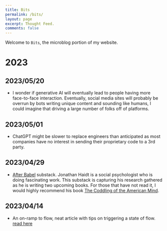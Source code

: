 ```yaml
---
title: Bits
permalink: /bits/
layout: page
excerpt: Thought Feed.
comments: false
---
```


Welcome to `Bits`, the microblog portion of my website.

# 2023

## 2023/05/20

- I wonder if generative AI will eventually lead to people having more face-to-face interaction. Eventually, social media sites will probably be overrun by bots writing unique content and sounding like humans, I could imagine that driving a large number of folks off of platforms.

## 2023/05/01

- ChatGPT might be slower to replace engineers than anticipated as most companies have no interest in sending their proprietary code to a 3rd party. 

## 2023/04/29

- [After Babel](https://jonathanhaidt.substack.com/) substack. Jonathan Haidt is a social psychologist who is doing fascinating work. This substack is capturing his research gathered as he is writing two upcoming books. For those that have not read it, I would highly recommend his book [The Coddling of the American Mind](https://www.amazon.com/Coddling-American-Mind-Intentions-Generation/dp/0735224897).

## 2023/04/14

- An on-ramp to flow, neat article with tips on triggering a state of flow. [read here](https://census.dev/blog/an-on-ramp-to-flow)